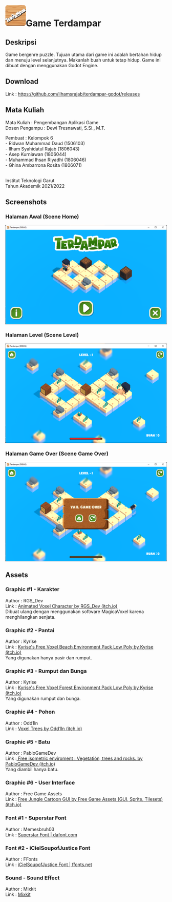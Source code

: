 <img src="icon.png" align="left" width="64" height="64">

# Game Terdampar
## Deskripsi
Game bergenre puzzle. Tujuan utama dari game ini adalah bertahan hidup dan menuju level selanjutnya. Makanlah buah untuk tetap hidup. Game ini dibuat dengan menggunakan Godot Engine. <br>

## Download
Link : https://github.com/ilhamsrajab/terdampar-godot/releases

## Mata Kuliah
Mata Kuliah : Pengembangan Aplikasi Game <br>
Dosen Pengampu : Dewi Tresnawati, S.Si., M.T. <br>

Pembuat : Kelompok 6 <br>
         - Ridwan Muhammad Daud	(1506103) <br>
         - Ilham Syahidatul Rajab	(1806043) <br>
         - Asep Kurniawan	(1806044) <br>
         - Muhammad Ihsan Riyadhi	(1806046) <br>
         - Ghina Ambarrona Rosita	(1806071) <br> <br>

Institut Teknologi Garut <br>
Tahun Akademik 2021/2022<br>

## Screenshots
### Halaman Awal (Scene Home)
<img align="center" src="assets/images/home.png">

### Halaman Level (Scene Level)
<img align="center" src="assets/images/level_1.png">

### Halaman Game Over (Scene Game Over)
<img align="center" src="assets/images/game_over.png">

## Assets
### Graphic #1 - Karakter
Author : RGS_Dev <br>
Link : <a href="https://rgsdev.itch.io/animated-voxel-character-for-3d-shooter-games-by-rgsdev" target="_blank">Animated Voxel Character by RGS_Dev (itch.io)</a> <br>
Dibuat ulang dengan menggunakan software MagicaVoxel karena menghilangkan senjata. <br>

### Graphic #2 - Pantai
Author : Kyrise <br>
Link : <a href="https://kyrise.itch.io/kyrises-voxel-beach-environment-pack" target="_blank">Kyrise's Free Voxel Beach Environment Pack Low Poly by Kyrise (itch.io)</a><br>
Yang digunakan hanya pasir dan rumput. <br>

### Graphic #3 - Rumput dan Bunga
Author : Kyrise <br>
Link : <a href="https://kyrise.itch.io/kyrises-voxel-forest-environment-pack" target="_blank">Kyrise's Free Voxel Forest Environment Pack Low Poly by Kyrise (itch.io)</a> <br>
Yang digunakan rumput dan bunga. <br>

### Graphic #4 - Pohon
Author : Odd1ln <br>
Link : <a href="https://theodd1in.itch.io/voxel-trees" target="_blank">Voxel Trees by Odd1In (itch.io)</a> <br>

### Graphic #5 - Batu
Author : PabloGameDev <br>
Link :<a href="https://pablogamedev.itch.io/free-isometric-ature-voxel-enviroment" target="_blank"> Free isometric enviroment : Vegetatión, trees and rocks. by PabloGameDev (itch.io)</a> <br>
Yang diambil hanya batu. <br>

### Graphic #6 - User Interface
Author : Free Game Assets <br>
Link : <a href="https://free-game-assets.itch.io/free-jungle-cartoon-gui" target="_blank">Free Jungle Cartoon GUI by Free Game Assets (GUI, Sprite, Tilesets) (itch.io)</a><br>

### Font #1 - Superstar Font
Author : Memesbruh03 <br>
Link : <a href="https://www.dafont.com/superstar-2.font" target="_blank">Superstar Font | dafont.com</a> <br>

### Font #2 - iCielSoupofJustice Font
Author : FFonts <br>
Link : <a href="https://www.ffonts.net/iCielSoupofJustice.font" target="_blank">iCielSoupofJustice Font | ffonts.net</a> <br>

### Sound - Sound Effect
Author : Mixkit <br>
Link : <a href="https://mixkit.co/free-sound-effects/" target="_blank">Mixkit</a> <br>
